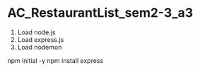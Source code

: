 # AC_RestaurantList_sem2-3_a3
1. Load node.js
2. Load express.js
3. Load nodemon

npm initial -y
npm install express